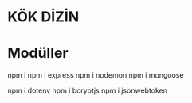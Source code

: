# KÖK DİZİN
# Modüller
npm i
npm i express
npm i nodemon
npm i mongoose

npm i dotenv
npm i bcryptjs
npm i jsonwebtoken 